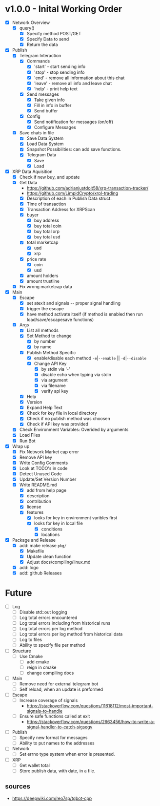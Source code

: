 # v1.0.0 - Inital Working Order

- [x] Network Overview
    - [x] query()
        - [x] Specify method POST/GET
        - [x] Specify Data to send
        - [x] Return the data

- [x] Publish
    - [x] Telegram Interaction
        - [x] Commands
            - [x] 'start'   - start sending info
            - [x] 'stop'    - stop sending info
            - [x] 'end'     - remove all information about this chat
            - [x] 'leave'   - remove all info and leave chat
            - [x] 'help'    - print help text
        - [x] Send messages
            - [x] Take given info
            - [x] Fill in info in buffer
            - [x] Send buffer
        - [x] Config
            - [x] Send notification for messages (on/off)
            - [x] Configure Messages
    - [x] Save chats in file
        - [x] Save Data System
        - [x] Load Data System
        - [x] Snapshot Possibilities: can add save functions.
        - [x] Telegram Data
            - [x] Save
            - [x] Load

- [x] XRP Data Aquisition
    - [x] Check if new buy, and update
    - [x] Get Data
        - <https://github.com/adrianjustdoit58/xrp-transaction-tracker/>
        - <https://github.com/LimpidCrypto/xrpl-trading>
        - [x] Description of each in Publish Data struct.
        - [x] Time of transaction
        - [x] Transaction Address for XRPScan
        - [x] buyer
            - [x] buy address
            - [x] buy total coin
            - [x] buy total xrp
            - [x] buy total usd
        - [x] total marketcap
            - [x] usd
            - [x] xrp
        - [x] price rate
            - [x] coin
            - [x] usd
        - [x] amount holders
        - [x] amount trustline
    - [x] Fix wrong marketcap data

- [x] Main
    - [x] Escape
        - [x] set atexit and signals -- proper signal handling
        - [x] trigger the escape
        - [x] have method activate itself
            (if method is enabled then run load/save/escapesave functions)
    - [x] Args
        - [x] List all methods
        - [x] Set Method to change
            - [x] by number
            - [x] by name
        - [x] Publish Method Specific
            - [x] enable/disable each method `-e`|`--enable` || `-d`|`--disable`
            - [x] Change API Key
                - [x] by stdin via '-'
                - [x] disable echo when typing via stdin
                - [x] via argument
                - [x] via filename
                - [x] verify api key
        - [x] Help
        - [x] Version
        - [x] Expand Help Text
        - [x] Check for key file in local directory
        - [x] Check if no publish method was choosen
        - [x] Check if API key was provided
    - [x] Check Environment Variables: Overided by arguments
    - [x] Load Files
    - [x] Run Bot

- [x] Wrap up
    - [x] Fix Network Market cap error
    - [x] Remove API key
    - [x] Write Config Comments
    - [x] Look at TODO's in code
    - [x] Detect Unused Code
    - [x] Update/Set Version Number
    - [x] Write README.md
        - [x] add from help page
        - [x] description
        - [x] contribution
        - [x] license
        - [x] features
            - [x] looks for key in environment varibles first
            - [x] looks for key in local file
                - [x] conditions
                - [x] locations
- [x] Package and Release
    - [x] add: make release `pkg/`
        - [x] Makefile
        - [x] Update clean function
        - [x] Adjust docs/compiling/linux.md
    - [x] add: logo
    - [x] add: github Releases

# Future

- [ ] Log
    - [ ] Disable std::out logging
    - [ ] Log total errors encountered
    - [ ] Log total errors including from historical runs
    - [ ] Log total errors per log method
    - [ ] Log total errors per log method from historical data
    - [ ] Log to files
    - [ ] Ability to specify file per method
- [ ] Structure
    - [ ] Use Cmake
        - [ ] add cmake
        - [ ] reign in cmake
        - [ ] change compiling docs
- [ ] Main
    - [ ] Remove need for external telegram bot
    - [ ] Self reload, when an update is preformed
- [ ] Escape
    - [ ] Increase coverage of signals
        - https://stackoverflow.com/questions/11618112/most-important-signals-to-handle
    - [ ] Ensure safe functions called at exit
        - https://stackoverflow.com/questions/2663456/how-to-write-a-signal-handler-to-catch-sigsegv
- [ ] Publish
    - [ ] Specify new format for messages
    - [ ] Ability to put names to the addresses
- [ ] Network
    - [ ] Set errno type system when error is presented.
- [ ] XRP
    - [ ] Get wallet total
    - [ ] Store publish data, with date, in a file.

## sources

- https://deepwiki.com/reo7sp/tgbot-cpp
